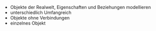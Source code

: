 - Objekte der Realwelt, Eigenschaften und Beziehungen modellieren
- unterschiedlich Umfangreich
- Objekte ohne Verbindungen
- einzelnes Objekt
